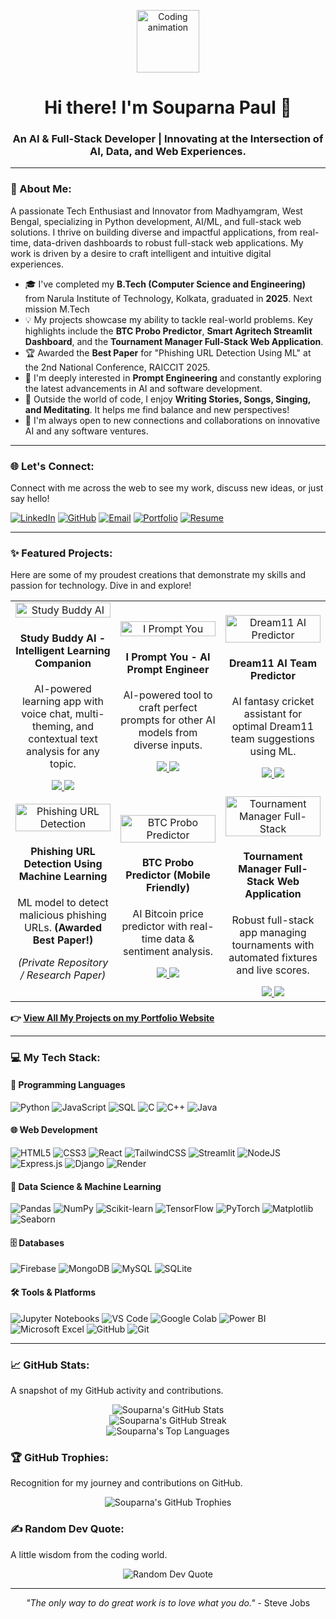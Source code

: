 <p align="center">
  <img src="https://media3.giphy.com/media/v1.Y2lkPTc5MGI3NjExNDduMzdmcXh5cWY2emV2bXVnbG84bzh2aTk3NjVlODVzcTR4Ym9qYSZlcD12MV9pbnRlcm5hbF9naWZfYnlfaWQmY3Q9Zw/8YBpKSm3uPWG9Ca0F4/giphy.gif" alt="Coding animation" width="100"/>
</p>
<h1 align="center">Hi there! I'm Souparna Paul 👋</h1>
<h3 align="center">An AI & Full-Stack Developer | Innovating at the Intersection of AI, Data, and Web Experiences.</h3>

---

### 🚀 About Me:
A passionate Tech Enthusiast and Innovator from Madhyamgram, West Bengal, specializing in Python development, AI/ML, and full-stack web solutions. I thrive on building diverse and impactful applications, from real-time, data-driven dashboards to robust full-stack web applications. My work is driven by a desire to craft intelligent and intuitive digital experiences.

- 🎓 I've completed my **B.Tech (Computer Science and Engineering)** from Narula Institute of Technology, Kolkata, graduated in **2025**. Next mission M.Tech
- 💡 My projects showcase my ability to tackle real-world problems. Key highlights include the **BTC Probo Predictor**, **Smart Agritech Streamlit Dashboard**, and the **Tournament Manager Full-Stack Web Application**.
- 🏆 Awarded the **Best Paper** for "Phishing URL Detection Using ML" at the 2nd National Conference, RAICCIT 2025.
- 🧐 I'm deeply interested in **Prompt Engineering** and constantly exploring the latest advancements in AI and software development.
- 💖 Outside the world of code, I enjoy **Writing Stories, Songs, Singing, and Meditating**. It helps me find balance and new perspectives!
- 🤝 I'm always open to new connections and collaborations on innovative AI and any software ventures.

---

### 🌐 Let's Connect:
Connect with me across the web to see my work, discuss new ideas, or just say hello!

[![LinkedIn](https://img.shields.io/badge/LinkedIn-%230077B5.svg?style=for-the-badge&logo=linkedin&logoColor=white)](https://www.linkedin.com/in/souparno-paul-28a75524b/) 
[![GitHub](https://img.shields.io/badge/GitHub-100000?style=for-the-badge&logo=github&logoColor=white)](https://github.com/sOuL2000s) 
[![Email](https://img.shields.io/badge/Email-D14836?style=for-the-badge&logo=gmail&logoColor=white)](mailto:souparnopaulreborn@gmail.com)
[![Portfolio](https://img.shields.io/badge/Portfolio-%23000000.svg?style=for-the-badge&logo=netlify&logoColor=%2300C7B7)](https://souparna-paul-portfolio.netlify.app/)
[![Resume](https://img.shields.io/badge/Resume-0077B5?style=for-the-badge&logo=google-drive&logoColor=white)](https://souparna-paul-portfolio.netlify.app/Souparna_Paul_Latest_Resume.pdf)

---

### ✨ Featured Projects:
Here are some of my proudest creations that demonstrate my skills and passion for technology. Dive in and explore!

<table width="100%">
  <tr align="center">
    <td width="33%">
      <img src="https://souparna-paul-portfolio.netlify.app/study-buddy-ai.png" alt="Study Buddy AI" width="100%" />
      <h4>Study Buddy AI - Intelligent Learning Companion</h4>
      <p>AI-powered learning app with voice chat, multi-theming, and contextual text analysis for any topic.</p>
      <a href="https://github.com/sOuL2000s/Study-Buddy-AI.git" target="_blank">
        <img src="https://img.shields.io/badge/GitHub-100000?style=for-the-badge&logo=github&logoColor=white">
      </a>
      <a href="https://study-buddy-ai-studyhelper.netlify.app/" target="_blank">
        <img src="https://img.shields.io/badge/Live_Demo-FF4B4B?style=for-the-badge&logo=netlify&logoColor=white">
      </a>
    </td>
    <td width="33%">
      <img src="https://souparna-paul-portfolio.netlify.app/i-prompt-you.png" alt="I Prompt You" width="100%" />
      <h4>I Prompt You - AI Prompt Engineer</h4>
      <p>AI-powered tool to craft perfect prompts for other AI models from diverse inputs.</p>
      <a href="https://github.com/sOuL2000s/I-Prompt-You-AI-Prompt-Engineer.git" target="_blank">
        <img src="https://img.shields.io/badge/GitHub-100000?style=for-the-badge&logo=github&logoColor=white">
      </a>
      <a href="https://i-prompt-you-ai-prompt-engineer.netlify.app/" target="_blank">
        <img src="https://img.shields.io/badge/Live_Demo-FF4B4B?style=for-the-badge&logo=netlify&logoColor=white">
      </a>
    </td>
    <td width="33%">
      <img src="https://souparna-paul-portfolio.netlify.app/dream11.PNG" alt="Dream11 AI Predictor" width="100%" />
      <h4>Dream11 AI Team Predictor</h4>
      <p>AI fantasy cricket assistant for optimal Dream11 team suggestions using ML.</p>
      <a href="https://github.com/sOuL2000s/dream11-team-predictor-ai.git" target="_blank">
        <img src="https://img.shields.io/badge/GitHub-100000?style=for-the-badge&logo=github&logoColor=white">
      </a>
      <a href="https://dream11-ai-team-predictor.netlify.app/" target="_blank">
        <img src="https://img.shields.io/badge/Live_Demo-FF4B4B?style=for-the-badge&logo=netlify&logoColor=white">
      </a>
    </td>
  </tr>
  <tr align="center">
    <td width="33%">
      <img src="https://souparna-paul-portfolio.netlify.app/phishing.png" alt="Phishing URL Detection" width="100%" />
      <h4>Phishing URL Detection Using Machine Learning</h4>
      <p>ML model to detect malicious phishing URLs. <b>(Awarded Best Paper!)</b></p>
      <!-- Assuming no public GitHub repo for the award-winning paper for now, can be added later -->
      <p><i>(Private Repository / Research Paper)</i></p> 
    </td>
    <td width="33%">
      <img src="https://souparna-paul-portfolio.netlify.app/probo.PNG" alt="BTC Probo Predictor" width="100%" />
      <h4>BTC Probo Predictor (Mobile Friendly)</h4>
      <p>AI Bitcoin price predictor with real-time data & sentiment analysis.</p>
      <a href="https://github.com/sOuL2000s/html-probo-predictor-website.git" target="_blank">
        <img src="https://img.shields.io/badge/GitHub-100000?style=for-the-badge&logo=github&logoColor=white">
      </a>
      <a href="https://probo-crypto-predictor.netlify.app/" target="_blank">
        <img src="https://img.shields.io/badge/Live_Demo-FF4B4B?style=for-the-badge&logo=netlify&logoColor=white">
      </a>
    </td>
     <td width="33%">
      <img src="https://souparna-paul-portfolio.netlify.app/tournament.PNG" alt="Tournament Manager Full-Stack" width="100%" />
      <h4>Tournament Manager Full-Stack Web Application</h4>
      <p>Robust full-stack app managing tournaments with automated fixtures and live scores.</p>
      <a href="https://github.com/sOuL2000s/tournament-manager-FULL-STACK.git" target="_blank">
        <img src="https://img.shields.io/badge/GitHub-100000?style=for-the-badge&logo=github&logoColor=white">
      </a>
      <a href="https://tournament-manager-website.netlify.app/" target="_blank">
        <img src="https://img.shields.io/badge/Live_Demo-FF4B4B?style=for-the-badge&logo=netlify&logoColor=white">
      </a>
    </td>
  </tr>
</table>

**👉 [View All My Projects on my Portfolio Website](https://souparna-paul-portfolio.netlify.app/projects.html)**

---

### 💻 My Tech Stack:

#### 💬 Programming Languages
![Python](https://img.shields.io/badge/python-3670A0?style=for-the-badge&logo=python&logoColor=ffdd54) 
![JavaScript](https://img.shields.io/badge/javascript-%23323330.svg?style=for-the-badge&logo=javascript&logoColor=%23F7DF1E) 
![SQL](https://img.shields.io/badge/SQL-000000?style=for-the-badge&logo=microsoft-sql-server&logoColor=white) 
![C](https://img.shields.io/badge/c-%2300599C.svg?style=for-the-badge&logo=c&logoColor=white) 
![C++](https://img.shields.io/badge/c++-%2300599C.svg?style=for-the-badge&logo=c%2B%2B&logoColor=white) 
![Java](https://img.shields.io/badge/java-%23ED8B00.svg?style=for-the-badge&logo=openjdk&logoColor=white)

#### 🌐 Web Development
![HTML5](https://img.shields.io/badge/html5-%23E34F26.svg?style=for-the-badge&logo=html5&logoColor=white) 
![CSS3](https://img.shields.io/badge/css3-%231572B6.svg?style=for-the-badge&logo=css3&logoColor=white) 
![React](https://img.shields.io/badge/react-%2320232a.svg?style=for-the-badge&logo=react&logoColor=%2361DAFB) 
![TailwindCSS](https://img.shields.io/badge/tailwindcss-%2338B2AC.svg?style=for-the-badge&logo=tailwind-css&logoColor=white)
![Streamlit](https://img.shields.io/badge/Streamlit-FF4B4B?style=for-the-badge&logo=streamlit&logoColor=white)
![NodeJS](https://img.shields.io/badge/node.js-6DA55F?style=for-the-badge&logo=node.js&logoColor=white) 
![Express.js](https://img.shields.io/badge/express.js-%23404d59.svg?style=for-the-badge&logo=express&logoColor=%2361DAFB) 
![Django](https://img.shields.io/badge/django-%23092E20.svg?style=for-the-badge&logo=django&logoColor=white) 
![Render](https://img.shields.io/badge/Render-%46E3B7?style=for-the-badge&logo=render&logoColor=white)

#### 🧠 Data Science & Machine Learning
![Pandas](https://img.shields.io/badge/pandas-%23150458.svg?style=for-the-badge&logo=pandas&logoColor=white) 
![NumPy](https://img.shields.io/badge/numpy-%23013243.svg?style=for-the-badge&logo=numpy&logoColor=white) 
![Scikit-learn](https://img.shields.io/badge/scikit--learn-%23F7931E.svg?style=for-the-badge&logo=scikit-learn&logoColor=white) 
![TensorFlow](https://img.shields.io/badge/TensorFlow-%23FF6F00.svg?style=for-the-badge&logo=tensorflow&logoColor=white) 
![PyTorch](https://img.shields.io/badge/PyTorch-%23EE4C2C.svg?style=for-the-badge&logo=pytorch&logoColor=white) 
![Matplotlib](https://img.shields.io/badge/Matplotlib-%23ffffff.svg?style=for-the-badge&logo=Matplotlib&logoColor=black)
![Seaborn](https://img.shields.io/badge/Seaborn-%230077B5.svg?style=for-the-badge&logo=seaborn&logoColor=white)

#### 🗄️ Databases
![Firebase](https://img.shields.io/badge/firebase-%23039BE5.svg?style=for-the-badge&logo=firebase) 
![MongoDB](https://img.shields.io/badge/MongoDB-%234ea94b.svg?style=for-the-badge&logo=mongodb&logoColor=white) 
![MySQL](https://img.shields.io/badge/mysql-%2300f.svg?style=for-the-badge&logo=mysql&logoColor=white) 
![SQLite](https://img.shields.io/badge/sqlite-%2307405e.svg?style=for-the-badge&logo=sqlite&logoColor=white)

#### 🛠️ Tools & Platforms
![Jupyter Notebooks](https://img.shields.io/badge/Jupyter-%23F37626.svg?style=for-the-badge&logo=jupyter&logoColor=white) 
![VS Code](https://img.shields.io/badge/VS%20Code-007ACC?style=for-the-badge&logo=visual-studio-code&logoColor=white) 
![Google Colab](https://img.shields.io/badge/Colab-F9AB00?style=for-the-badge&logo=googlecolab&logoColor=white) 
![Power BI](https://img.shields.io/badge/PowerBI-F2C811?style=for-the-badge&logo=power-bi&logoColor=white) 
![Microsoft Excel](https://img.shields.io/badge/Microsoft_Excel-217346?style=for-the-badge&logo=microsoft-excel&logoColor=white) 
![GitHub](https://img.shields.io/badge/github-%23121011.svg?style=for-the-badge&logo=github&logoColor=white) 
![Git](https://img.shields.io/badge/git-%23F05033.svg?style=for-the-badge&logo=git&logoColor=white)

---

### 📈 GitHub Stats:
A snapshot of my GitHub activity and contributions.

<p align="center">
  <img src="https://github-readme-stats.vercel.app/api?username=sOuL2000s&show_icons=true&theme=radical&hide_border=false&count_private=true&line_height=25" alt="Souparna's GitHub Stats" />
  <br/>
  <img src="https://github-readme-streak-stats.herokuapp.com/?user=sOuL2000s&theme=radical&hide_border=false" alt="Souparna's GitHub Streak" />
  <br/>
  <img src="https://github-readme-stats.vercel.app/api/top-langs/?username=sOuL2000s&layout=compact&theme=radical&hide_border=false&langs_count=8" alt="Souparna's Top Languages" />
</p>

### 🏆 GitHub Trophies:
Recognition for my journey and contributions on GitHub.

<p align="center">
  <img src="https://github-profile-trophy.vercel.app/?username=sOuL2000s&theme=radical&no-frame=false&no-bg=true&margin-w=4" alt="Souparna's GitHub Trophies" />
</p>

### ✍️ Random Dev Quote:
A little wisdom from the coding world.

<p align="center">
  <img src="https://quotes-github-readme.vercel.app/api?type=horizontal&theme=radical" alt="Random Dev Quote" />
</p>

---

<p align="center">
  <i>"The only way to do great work is to love what you do."</i> - Steve Jobs
</p>

